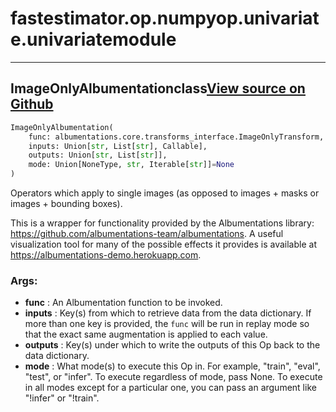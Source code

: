 # fastestimator.op.numpyop.univariate.univariate<span class="tag">module</span>
---
## ImageOnlyAlbumentation<span class="tag">class</span><a class="sourcelink" href=https://github.com/fastestimator/fastestimator/blob/r1.0/fastestimator/op/numpyop/univariate/univariate.py/#L24-L55>View source on Github</a>
```python
ImageOnlyAlbumentation(
	func: albumentations.core.transforms_interface.ImageOnlyTransform,
	inputs: Union[str, List[str], Callable],
	outputs: Union[str, List[str]],
	mode: Union[NoneType, str, Iterable[str]]=None
)
```
Operators which apply to single images (as opposed to images + masks or images + bounding boxes).

This is a wrapper for functionality provided by the Albumentations library:
https://github.com/albumentations-team/albumentations. A useful visualization tool for many of the possible effects
it provides is available at https://albumentations-demo.herokuapp.com.


<h3>Args:</h3>

* **func** :  An Albumentation function to be invoked.
* **inputs** :  Key(s) from which to retrieve data from the data dictionary. If more than one key is provided, the        `func` will be run in replay mode so that the exact same augmentation is applied to each value.
* **outputs** :  Key(s) under which to write the outputs of this Op back to the data dictionary.
* **mode** :  What mode(s) to execute this Op in. For example, "train", "eval", "test", or "infer". To execute        regardless of mode, pass None. To execute in all modes except for a particular one, you can pass an argument        like "!infer" or "!train".



